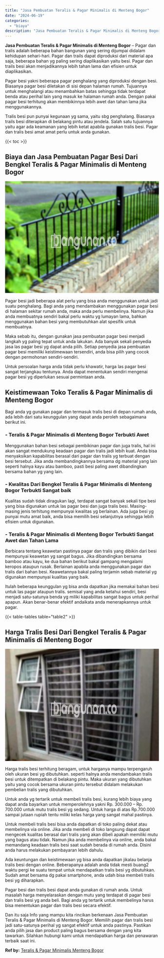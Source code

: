 ```yaml
---
title: "Jasa Pembuatan Teralis & Pagar Minimalis di Menteng Bogor"
date: "2024-06-19"
categories: 
  - "biaya"
description: "Jasa Pembuatan Teralis & Pagar Minimalis di Menteng Bogor. Dan itu saja Info yang mampu kita rincikan berkenaan Jasa Pembuatan Teralis & Pagar Minimalis di M..."
---
```


**Jasa Pembuatan Teralis & Pagar Minimalis di Menteng Bogor** – Pagar dan tralis adalah beberapa bahan bangunan yang sering dijumpai didalam kehidupan sehari-hari. Pagar dan trails dapat diproduksi dari material apa saja, beberapa bahan yg paling sering diaplikasikan yaitu besi. Pagar dan trails besi akan menjadikannya lebih tahan lama dan efisien untuk diaplikasikan.

Pagar besi yakni beberapa pagar penghalang yang diproduksi dengan besi. Biasanya pagar besi diletakan di sisi depan halaman rumah. Tujuannya untuk menghalangi atau menambahkan batas sehingga tidak terdapat benda atau perihal lain yang masuk ke halaman rumah anda. Dengan pakai pagar besi terhitung akan membikinnya lebih awet dan tahan lama jika menggunakannya.

Tralis besi pun punyai kegunaan yg sama, yaitu sbg penghalang. Biasanya trails besi diterapkan di belakang pintu atau jendela. Salah satu tujuannya yaitu agar ada keamanan yang lebih ketat apabila gunakan tralis besi. Pagar dan tralis besi amat amat perlu untuk anda gunakan.

{{< toc >}}

## Biaya dan Jasa Pembuatan Pagar Besi Dari Bengkel Teralis & Pagar Minimalis di Menteng Bogor

![Jasa Pembuatan Teralis & Pagar Minimalis di Menteng Bogor](/images/pagar-minimalis-murah-35.png)

Pagar besi jadi beberapa alat perlu yang bisa anda menggunakan untuk jadi suatu penghalang. Bagi anda yang mendambakan menggunakan pagar besi di halaman sekitar rumah anda, maka anda perlu membelinya. Namun jika anda membuatnya sendiri bakal perlu waktu yg lumayan lama, bahkan menggunakan bahan besi yang membutuhkan alat spesifik untuk membuatnya.

Maka sebab itu, dengan gunakan jasa pembuatan pagar besi menjadi langkah yg paling tepat untuk anda lakukan. Ada banyak sekali penyedia jasa las pagar besi yg dapat anda pilih. Setiap penyedia jasa pembuatan pagar besi memiliki keistimewaan tersendiri, anda bisa pilih yang cocok dengan permohonan sendiri-sendiri.

Untuk persoalan harga anda tidak perlu khawatir, harga las pagar besi sangat terjangkau tentunya. Anda dapat menentukan sendiri mengenai pagar besi yg diperlukan sesuai permintaan anda.

## Keistimewaan Toko Teralis & Pagar Minimalis di Menteng Bogor

Bagi anda yg gunakan pagar dan termasuk tralis besi di depan rumah anda, ada lebih dari satu keunggulan yang dapat anda peroleh sebagaimana berikut ini.

### \- Teralis & Pagar Minimalis di Menteng Bogor Terbukti Awet

Menggunakan bahan besi sebagai pembikinan pagar dan juga tralis, hal ini akan sangat mendukung keadaan pagar dan tralis jadi lebih kuat. Anda bisa menyaksikan kapabilitas berasal dari pagar dan tralis yg terbuat dengan besi tersebut. Jika anda membandingkannya bersama dg material yang lain seperti halnya kayu atau bamboo, pasti besi paling awet dibandingkan bersama bahan yg yang lain.

### \- Kwalitas Dari Bengkel Teralis & Pagar Minimalis di Menteng Bogor Terbukti Sangat baik

Kualitas sudah tidak diragukan lagi, terdapat sangat banyak sekali tipe besi yang bisa digunakan untuk las pagar besi dan juga tralis besi. Masing-masing jenis terhitung mempunyai kwalitas yg berlainan. Ada juga besi yg punyai mutu amat baik, anda bisa memilih besi selanjutnya sehingga lebih efisien untuk digunakan.

### \- Teralis & Pagar Minimalis di Menteng Bogor Terbukti Sangat Awet dan Tahan Lama

Berbicara tentang keawetan pastinya pagar dan tralis yang dibikin dari besi mempunyai keawetan yg sangat bagus. Jika dibandingkan bersama bamboo atau kayu, ke dua bahan berikut bakal gampang mengalami keropos ataupun rusak. Berlainan apabila anda menggunakan pagar dan tralis dari bahan besi. Keawetannya bakal paling terjamin sebab material yg digunakan mempunyai kualitas yang baik.

Itulah beberapa keunggulan yg bisa anda dapatkan jika memakai bahan besi untuk las pagar ataupun tralis. semisal yang anda ketahui sendiri, besi menjadi satu-satunya benda yg miliki kapabilitas sangat bagus untuk perihal apapun. Akan benar-benar efektif andaikata anda menerapkannya untuk pagar.

{{< table-tables table="table2" >}}

## Harga Tralis Besi Dari Bengkel Teralis & Pagar Minimalis di Menteng Bogor

![Jasa Pembuatan Teralis & Pagar Minimalis di Menteng Bogor](/images/teralis-minimalis-murah-22.png)

Harga tralis besi terhitung beragam, untuk harganya mampu terpengaruh oleh ukuran besi yg dibutuhkan. seperti halnya anda mendambakan tralis besi untuk ditempatkan di belakang pintu. Maka ukuran yang dibutuhkan yaitu yang cocok bersama ukuran pintu tersebut didalam melakukan pembelian tralis yang dibutuhkan.

Untuk anda yg tertarik untuk membeli tralis besi, kurang lebih biaya yang dapat anda bayarkan untuk memperolehnya yakni Rp. 300.000 – Rp. 700.000 untuk mutu tralis besi yg sedang. Untuk harga di atas Rp.700.000 sampai jutaan rupiah tentu miliki kelas harga yang sangat mahal pastinya.

Untuk membeli tralis besi bisa anda dapatkan di toko paling dekat atau membelinya via online. Jika anda membeli di toko langsung dapat dapat mengecek kualitas berasal dari tralis yang akan dibeli apakah memiliki mutu yang bagus atau tidak. Namun jika anda membelinya via online, anda bakal memandang keadaan tralis besi saat sudah berada di rumah anda. Disini anda harus melakukan pembayaran lebih dahulu.

Ada keuntungan dan keistimewaan yg bisa anda dapatkan jikalau belanja tralis besi dengan online. Beberapanya adalah anda tidak mesti buang2 waktu pergi ke suatu tempat untuk mendapatkan tralis besi yg dibutuhkan. Sudah amat bersama dg pakai smartphone, anda udah bisa membeli tralis besi yg diharapkan.

Pagar besi dan tralis besi dapat anda gunakan di rumah anda. Untuk masalah harga menyelaraskan dengan mutu yang terdapat di pagar besi dan tralis besi yg anda beli. Bagi anda yg tertarik untuk membelinya harus bisa menentukan pagar dan tralis besi secara efektif.

Dan itu saja Info yang mampu kita rincikan berkenaan Jasa Pembuatan Teralis & Pagar Minimalis di Menteng Bogor. Memilih pagar dan tralis besi jadi satu-satunya perihal yg sangat efektif untuk anda pastinya. Pastikan anda pilih jasa dan product paling bagus bersama dengan yang kita tawarkan. Silahkan hubungi kami untuk mendapatkan harga dan penawaran terbaik saat ini.

**Ref by:** [Teralis & Pagar Minimalis Menteng Bogor](https://id.wikipedia.org/wiki/Teralis)

